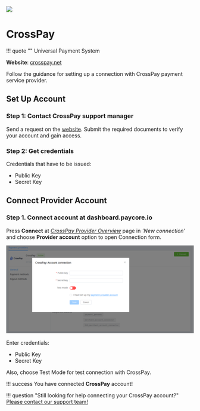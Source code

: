 <img src="https://static.openfintech.io/payment_providers/name/logo.svg?w=400" width="400px" >

# CrossPay

!!! quote ""
    Universal Payment System

**Website**: [crosspay.net](https://crosspay.net/)

Follow the guidance for setting up a connection with CrossPay payment service provider.

## Set Up Account

### Step 1: Contact CrossPay support manager

Send a request on the [website](https://crosspay.net/). Submit the required documents to verify your account and gain access.

### Step 2: Get credentials

Credentials that have to be issued:

* Public Key
* Secret Key

## Connect Provider Account

### Step 1. Connect account at dashboard.paycore.io

Press **Connect** at [*CrossPay Provider Overview*](https://dashboard.paycore.io/connect-directory/payment-providers/crosspay/general) page in *'New connection'* and choose **Provider account** option to open Connection form.

![Connect](images/provider-account.png)

Enter credentials:

* Public Key
* Secret Key

Also, choose Test Mode for test connection with CrossPay.

!!! success
    You have connected **CrossPay** account!

<!--

## Connect H2H Merchant Account

### Step 1. Connect H2H account at dashboard.paycore.io

Press **Connect** at [*CrossPay Provider Overview*](https://dashboard.paycore.io/connect-directory/payment-providers/CrossPay/general) page in *'New connection'* and choose **H2H Merchant account** option to open Connection form.

![Connect](images/h2h-merchant-account.png)

Enter credentials:

[//]: # (Choose Test Mode for test connection with CrossPay.)

Choose Currency and Features. You can set these parameters according to available currencies and features for your CrossPay account, but it is necessary to check details of the connection with your PayCore.io account manager.

!!! success
    You have connected **CrossPay** H2H merchant account!

-->

!!! question "Still looking for help connecting your CrossPay account?"
    [Please contact our support team!](mailto:support@paycore.io)
